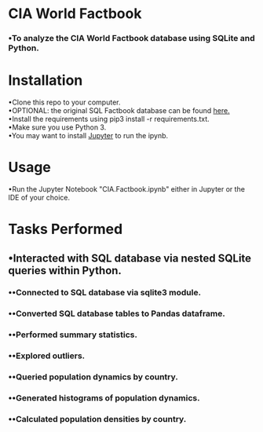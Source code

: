 # CIA World Factbook
### •To analyze the CIA World Factbook database using SQLite and Python.

# Installation
•Clone this repo to your computer.  
•OPTIONAL: the original SQL Factbook database can be found [here.](https://github.com/factbook/factbook.sql/releases)  
•Install the requirements using pip3 install -r requirements.txt.  
•Make sure you use Python 3.  
•You may want to install [Jupyter](http://jupyter.org/install) to run the ipynb.

# Usage
•Run the Jupyter Notebook "CIA.Factbook.ipynb" either in Jupyter or the IDE of your choice.

# Tasks Performed
## •Interacted with SQL database via nested SQLite queries within Python.
### ••Connected to SQL database via sqlite3 module.
### ••Converted SQL database tables to Pandas dataframe.
### ••Performed summary statistics.
### ••Explored outliers.
### ••Queried population dynamics by country.
### ••Generated histograms of population dynamics.
### ••Calculated population densities by country.

